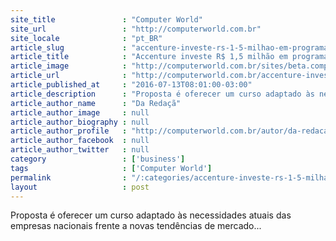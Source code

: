 ```yaml
---
site_title               : "Computer World"
site_url                 : "http://computerworld.com.br"
site_locale              : "pt_BR"
article_slug             : "accenture-investe-rs-1-5-milhao-em-programa-de-inovacao-para-executivos"
article_title            : "Accenture investe R$ 1,5 milhão em programa de inovação para executivos"
article_image            : "http://computerworld.com.br/sites/beta.computerworld.com.br/files/news_articles/inovacao_placa.jpg"
article_url              : "http://computerworld.com.br/accenture-investe-r-15-milhao-em-programa-de-inovacao-para-executivos"
article_published_at     : "2016-07-13T08:01:00-03:00"
article_description      : "Proposta é oferecer um curso adaptado às necessidades atuais das empresas nacionais frente a novas tendências de mercado..."
article_author_name      : "Da Redaçã"
article_author_image     : null
article_author_biography : null
article_author_profile   : "http://computerworld.com.br/autor/da-redacao"
article_author_facebook  : null
article_author_twitter   : null
category                 : ['business']
tags                     : ['Computer World']
permalink                : "/:categories/accenture-investe-rs-1-5-milhao-em-programa-de-inovacao-para-executivos/"
layout                   : post
---
```


Proposta é oferecer um curso adaptado às necessidades atuais das empresas nacionais frente a novas tendências de mercado...

